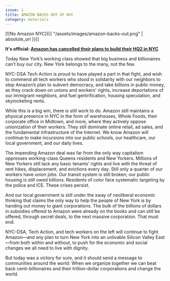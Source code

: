 ```yaml
---
issue: 1
title: AMAZON BACKS OUT OF NYC
category: materials
---
```

[![No Amazon NYC]({{ "/assets/images/amazon-backs-out.png" | absolute_url }})]

**It's official: [Amazon has cancelled their plans to build their HQ2 in NYC](https://www.nytimes.com/2019/02/14/nyregion/amazon-hq2-queens.html)**

Today New York’s working class showed that big business and billionaires can’t buy our city. New York belongs to the many, not the few.

NYC-DSA Tech Action is proud to have played a part in that fight, and wish to commend all tech workers who stood in solidarity with our neighbors to stop Amazon’s plan to subvert democracy, and take billions in public money, as they crack down on unions and workers' rights, increase deportations of our immigrant neighbors, and fuel gentrification, housing speculation, and skyrocketing rents.

While this is a big win, there is still work to do. Amazon still maintains a physical presence in NYC in the form of warehouses, Whole Foods, their corporate office in Midtown, and more, where they actively oppose unionization of their workers. They still dominate online retail, ad sales, and the fundamental infrastructure of the Internet. We know Amazon will continue to make incursions into our public schools, our healthcare, our local government, and our daily lives.

The impending Amazon deal was far from the only way capitalism oppresses working-class Queens residents and New Yorkers. Millions of New Yorkers still lack any basic tenants’ rights and live with the threat of rent hikes, displacement, and evictions every day. Still only a quarter of our workers have union jobs. Our transit system is still broken; our public housing is still owed billions. Residents of color face systematic targeting by the police and ICE. These crises persist.

And our local government is still under the sway of neoliberal economic thinking that claims the only way to help the people of New York is by handing out money to giant corporations. The bulk of the billions of dollars in subsidies offered to Amazon were already on the books and can still be offered, through secret deals, to the next massive corporation. That must end.

NYC-DSA, Tech Action, and tech workers on the left will continue to fight Amazon—and any plan to turn New York into an unlivable Silicon Valley East—from both within and without, to push for the economic and social changes we all need to live with dignity.

But today was a victory for sure, and it should send a message to communities around the world: When we organize together we can beat back centi-billionaires and their trillion-dollar corporations and change the world.
